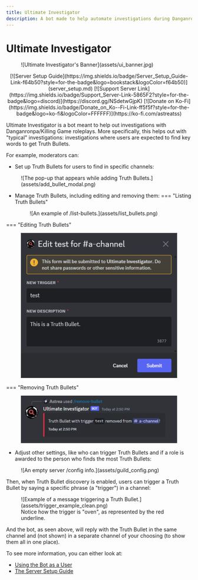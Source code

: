 ```yaml
---
title: Ultimate Investigator
description: A bot made to help automate investigations during Danganronpa/Killing Game roleplays.
---
```


# Ultimate Investigator

<figure markdown>
  ![Ultimate Investigator's Banner](assets/ui_banner.jpg)
</figure>

<p align="center" markdown="1">
  [![Server Setup Guide](https://img.shields.io/badge/Server_Setup_Guide-Link-f64b50?style=for-the-badge&logo=bookstack&logoColor=f64b50)](server_setup.md)
  [![Support Server Link](https://img.shields.io/badge/Support_Server-Link-5865F2?style=for-the-badge&logo=discord)](https://discord.gg/NSdetwGjpK)
  [![Donate on Ko-Fi](https://img.shields.io/badge/Donate_on_Ko--Fi-Link-ff5f5f?style=for-the-badge&logo=ko-fi&logoColor=FFFFFF)](https://ko-fi.com/astreatss)
</p>

Ultimate Investigator is a bot meant to help out investigations with Danganronpa/Killing Game roleplays. More specifically, this helps out with "typical" investigations: investigations where users are expected to find key words to get Truth Bullets.

For example, moderators can:

- Set up Truth Bullets for users to find in specific channels:
<figure markdown>
  ![The pop-up that appears while adding Truth Bullets.](assets/add_bullet_modal.png)
</figure>

- Manage Truth Bullets, including editing and removing them:
=== "Listing Truth Bullets"
    <figure markdown>
      ![An example of /list-bullets.](assets/list_bullets.png)
    </figure>

=== "Editing Truth Bullets"
    <figure markdown>
      ![The pop-up that appears while editing Truth Bullets.](assets/edit_bullet_modal.png)
    </figure>

=== "Removing Truth Bullets"
    <figure markdown>
      ![An example of removing a Truth Bullet.](assets/remove_bullet.png)
    </figure>

- Adjust other settings, like who can trigger Truth Bullets and if a role is awarded to the person who finds the most Truth Bullets:
<figure markdown>
  ![An empty server /config info.](assets/guild_config.png)
</figure>

Then, when Truth Bullet discovery is enabled, users can trigger a Truth Bullet by saying a specific phrase (a "trigger") in a channel:
<figure markdown>
  ![Example of a message triggering a Truth Bullet.](assets/trigger_example_clean.png)
  <figcaption>Notice how the trigger is "oven", as represented by the red underline.</figcaption>
</figure>

And the bot, as seen above, will reply with the Truth Bullet in the same channel and (not shown) in a separate channel of your choosing (to show them all in one place).

To see more information, you can either look at:
- [Using the Bot as a User](using_the_bot.md)
- [The Server Setup Guide](server_setup.md)
